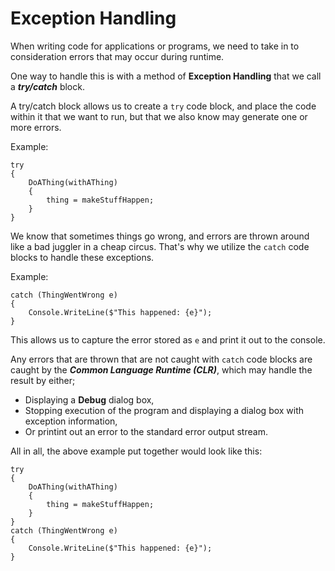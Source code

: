 # Exception Handling
When writing code for applications or programs, we need to take in to consideration errors that may occur during runtime.

One way to handle this is with a method of **Exception Handling** that we call a _**try/catch**_ block.

A try/catch block allows us to create a `try` code block, and place the code within it that we want to run, but that we also know may generate one or more errors.

Example:  
```
try
{
    DoAThing(withAThing)
    {
        thing = makeStuffHappen;
    }
}
```
We know that sometimes things go wrong, and errors are thrown around like a bad juggler in a cheap circus. That's why we utilize the `catch` code blocks to handle these exceptions.

Example:
```
catch (ThingWentWrong e)
{
    Console.WriteLine($"This happened: {e}");
}
```
This allows us to capture the error stored as `e` and print it out to the console.

Any errors that are thrown that are not caught with `catch` code blocks are caught by the _**Common Language Runtime (CLR)**_, which may handle the result by either;
- Displaying a **Debug** dialog box,
- Stopping execution of the program and displaying a dialog box with exception information,
- Or printint out an error to the standard error output stream.

All in all, the above example put together would look like this:

```
try
{
    DoAThing(withAThing)
    {
        thing = makeStuffHappen;
    }
}
catch (ThingWentWrong e)
{
    Console.WriteLine($"This happened: {e}");
}
```
